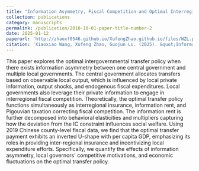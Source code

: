 ```yaml
---
title: "Information Asymmetry, Fiscal Competition and Optimal Interregional Transfer"
collection: publications
category: manuscripts
permalink: /publication/2010-10-01-paper-title-number-2
date: 2025-01-12
paperurl: 'http://zhaoxf0546.github.io/XufengZhao.github.io/files/WZL.pdf'
citation: 'Xiaoxiao Wang, Xufeng Zhao, Guojun Lu. (2025). &quot;Information Asymmetry, Fiscal Competition and Optimal Interregional Transfer.&quot; <i>SSRN working paper 5094290.'
---
```


This paper explores the optimal intergovernmental transfer policy when there exists information asymmetry between one central government and multiple local governments. The central government allocates transfers based on observable local output, which is influenced by local private information, output shocks, and endogenous fiscal expenditures. Local governments also leverage  their private information to engage in interregional fiscal competition. Theoretically, the optimal transfer policy functions simultaneously as interregional insurance, information rent, and Pigouvian taxation correcting fiscal competition. The information rent is further decomposed into behavioral elasticities and multipliers capturing how the deviation from the IC constraint influences social welfare. Using 2019 Chinese county-level fiscal data, we find that the optimal transfer payment exhibits an inverted U-shape with per capita GDP, emphasizing its roles in providing inter-regional insurance and incentivizing local expenditure  efforts. Specifically, we quantify the effects of information asymmetry, local governors' competitive motivations, and economic fluctuations on the optimal transfer policy.

